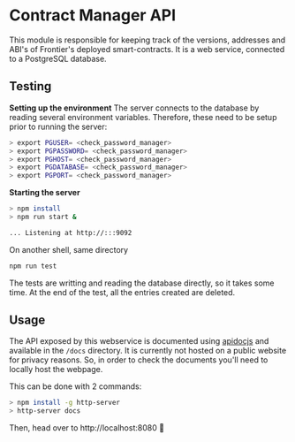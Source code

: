# Contract Manager API

This module is responsible for keeping track of the versions, addresses and ABI's of Frontier's deployed smart-contracts.
It is a web service, connected to a PostgreSQL database.

## Testing

**Setting up the environment**
The server connects to the database by reading several environment variables. Therefore, these need to be setup prior to running the server:

```sh
> export PGUSER= <check_password_manager>
> export PGPASSWORD= <check_password_manager>
> export PGHOST= <check_password_manager>
> export PGDATABASE= <check_password_manager>
> export PGPORT= <check_password_manager>
```

**Starting the server**

```sh
> npm install
> npm run start &

... Listening at http://:::9092
```

On another shell, same directory

```sh
npm run test
```
The tests are writting and reading the database directly, so it takes some time. At the end of the test, all the entries created are deleted.

## Usage

The API exposed by this webservice is documented using [apidocjs](http://apidocjs.com/) and available in the `/docs` directory. It is currently not hosted on a public website for privacy reasons. So, in order to check the documents you'll need to locally host the webpage.

This can be done with 2 commands:

```sh
> npm install -g http-server
> http-server docs
```
Then, head over to http://localhost:8080 🎉


